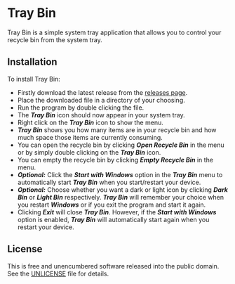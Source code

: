 # Tray Bin

Tray Bin is a simple system tray application that allows you to control your recycle bin from the system tray.

## Installation

To install Tray Bin:
- Firstly download the latest release from the [releases page](https://github.com/juuce79/tray_bin/releases).
- Place the downloaded file in a directory of your choosing.
- Run the program by double clicking the file.
- The ***Tray Bin*** icon should now appear in your system tray.
- Right click on the ***Tray Bin*** icon to show the menu.
- ***Tray Bin*** shows you how many items are in your recycle bin and how much space those items are currently consuming.
- You can open the recycle bin by clicking ***Open Recycle Bin*** in the menu or by simply double clicking on the ***Tray Bin*** icon.
- You can empty the recycle bin by clicking ***Empty Recycle Bin*** in the menu.
- ***Optional:*** Click the ***Start with Windows*** option in the ***Tray Bin*** menu to automatically start ***Tray Bin*** when you start/restart your device.
- ***Optional:*** Choose whether you want a dark or light icon by clicking ***Dark Bin*** or ***Light Bin*** respectively. ***Tray Bin*** will remember your choice when you restart ***Windows*** or if you exit the program and start it again.
- Clicking ***Exit*** will close ***Tray Bin***. However, if the ***Start with Windows*** option is enabled, ***Tray Bin*** will automatically start again when you restart your device.

## License

This is free and unencumbered software released into the public domain. See the [UNLICENSE](UNLICENSE) file for details.

